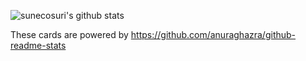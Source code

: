 ![sunecosuri's github stats](https://github-readme-stats.vercel.app/api?username=sunecosuri&count_private=true&show_icons=true&theme=radical)

These cards are powered by https://github.com/anuraghazra/github-readme-stats
